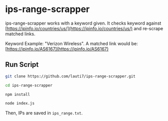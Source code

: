 # ips-range-scrapper
ips-range-scrapper works with a keyword given. It checks keyword against [https://ipinfo.io/countries/us/](https://ipinfo.io/countries/us/) and re-scrape matched links.

Keyword Example: "Verizon Wireless". 
A matched link would be: [https://ipinfo.io/AS6167](https://ipinfo.io/AS6167)

## Run Script
```bash
git clone https://github.com/lauti7/ips-range-scrapper.git

cd ips-range-scrapper

npm install

node index.js
```

Then, IPs are saved in ```ips_range.txt```.